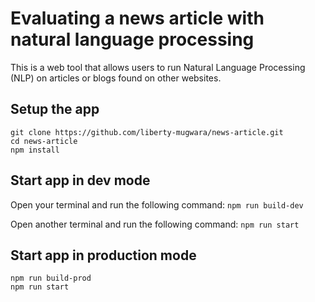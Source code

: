 # Evaluating a news article with natural language processing

This is a web tool that allows users to run Natural Language Processing (NLP) on articles or blogs found on other websites.

## Setup the app

```
git clone https://github.com/liberty-mugwara/news-article.git
cd news-article
npm install
```

## Start app in dev mode

Open your terminal and run the following command:
`npm run build-dev`

Open another terminal and run the following command:
`npm run start`

## Start app in production mode

```
npm run build-prod
npm run start
```
